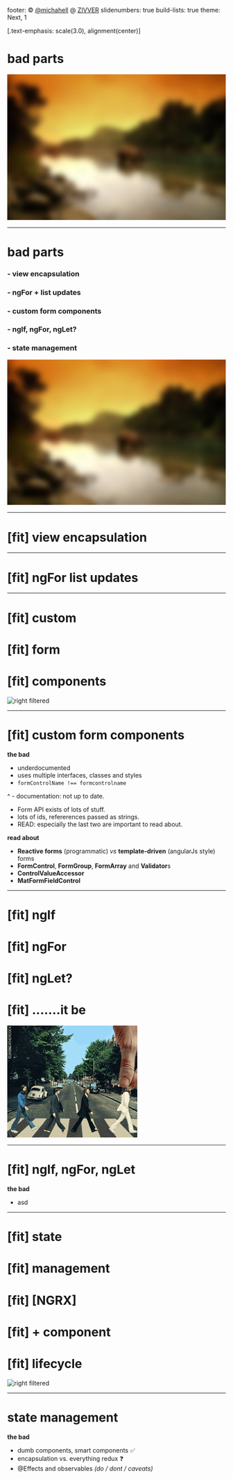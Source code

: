 footer: © [@michahell](https://www.twitter.com/michahell) @ [ZIVVER](https://www.zivver.eu)
slidenumbers: true
build-lists: true
theme: Next, 1

[.text-emphasis: scale(3.0), alignment(center)]

# bad parts

![](landscapes/blurred4.jpg)

---

# bad parts

### - view encapsulation
### - ngFor + list updates
### - custom form components
### - ngIf, ngFor, ngLet?
### - state management

![](landscapes/blurred4.jpg)

---

# [fit] view encapsulation

---

# [fit] ngFor list updates

---

# [fit] custom
# [fit] form
# [fit] components

![right filtered](https://media.giphy.com/media/ipOf23LjeNeeI/giphy.gif)

---

# [fit] custom form components

__the bad__
- underdocumented
- uses multiple interfaces, classes and styles
- ``` formControlName !== formcontrolname ```

^ - documentation: not up to date.
- Form API exists of lots of stuff.
- lots of ids, refererences passed as strings.
- READ: especially the last two are important to read about.

__read about__
- **Reactive forms** (programmatic) *vs* **template-driven** (angularJs style) forms
- **FormControl**, **FormGroup**, **FormArray** and **Validator**s
- **ControlValueAccessor**
- **MatFormFieldControl**

---

# [fit] ngIf
# [fit] ngFor
# [fit] ngLet?
# [fit] .......it be

![left filtered](giphies/let-it-be.gif)

---

# [fit] ngIf, ngFor, ngLet

__the bad__
- asd

---

# [fit] state
# [fit] management
# [fit] [NGRX]
# [fit] + component
# [fit] lifecycle

![right filtered](https://media.giphy.com/media/VsuiH69ecp6XC/giphy.gif)

---

# state management

__the bad__
- dumb components, smart components ✅
- encapsulation vs. everything redux ❓
- @Effects and observables *(do / dont / caveats)*

